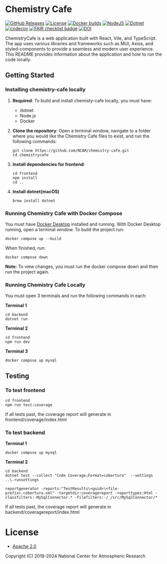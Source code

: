 Chemistry Cafe
==============

[![GitHub Releases](https://img.shields.io/github/release/NCAR/chemistry-cafe.svg)](https://github.com/NCAR/chemistry-cafe/releases)
[![License](https://img.shields.io/github/license/NCAR/chemistry-cafe.svg)](https://github.com/NCAR/chemistry-cafe/blob/master/LICENSE)
[![Docker builds](https://github.com/NCAR/chemistry-cafe/actions/workflows/docker_image.yml/badge.svg)](https://github.com/NCAR/chemistry-cafe/actions/workflows/docker_image.yml)
[![NodeJS](https://github.com/NCAR/chemistry-cafe/actions/workflows/npm_build_test.yml/badge.svg)](https://github.com/NCAR/chemistry-cafe/actions/workflows/npm_build_test.yml)
[![Dotnet](https://github.com/NCAR/chemistry-cafe/actions/workflows/dotnet.yml/badge.svg)](https://github.com/NCAR/chemistry-cafe/actions/workflows/dotnet.yml)
[![codecov](https://codecov.io/gh/NCAR/chemistry-cafe/branch/main/graph/badge.svg?token=ATGO4DKTMY)](https://codecov.io/gh/NCAR/chemistry-cafe)
[![FAIR checklist badge](https://fairsoftwarechecklist.net/badge.svg)](https://fairsoftwarechecklist.net/v0.2?f=31&a=32113&i=22322&r=123)
[![DOI](https://zenodo.org/badge/67521334.svg)](https://doi.org/10.5281/zenodo.14171726)


ChemistryCafe is a web application built with React, Vite, and TypeScript. The app uses various libraries and frameworks such as MUI, Axios, and styled-components to provide a seamless and modern user experience. This README provides information about the application and how to run the code locally.

## Getting Started

### Installing chemistry-cafe locally
1. **Required**:
    To build and install chemisty-cafe locally, you must have:
    - dotnet
    - Node.js
    - Docker

2. **Clone the repository**:
Open a terminal window, navigate to a folder where you would like the Chemistry Cafe files to exist,
and run the following commands:

    ```
    git clone https://github.com/NCAR/chemistry-cafe.git
    cd chemistrycafe
    ```
3. **Install dependencies for frontend**:
    ```shell
    cd frontend
    npm install
    cd ..
    ```
4. **Install dotnet(macOS)**
    ```
    brew install dotnet
    ```

### Running Chemistry Cafe with Docker Compose

You must have [Docker Desktop](https://www.docker.com/get-started) installed and running.
With Docker Desktop running, open a terminal window.
To build the project run:

```
docker compose up --build
```

When finished, run:
```
docker compose down
```
**Note:** To view changes, you must run the docker compose down and then run the project again.

### Running Chemistry Cafe Locally
You must open 3 terminals and run the following commands in each:

**Terminal 1**
```
cd backend
dotnet run
```

**Terminal 2**
```
cd frontend
npm run dev
```

**Terminal 3**
```
docker compose up mysql
```

## Testing

### To test frontend
```
cd frontend
npm run test:coverage
```
If all tests past, the coverage report will generate in frontend/coverage/index.html

### To test backend

**Terminal 1**
```
docker compose up mysql
```
**Terminal 2**
```
cd backend
dotnet test --collect "Code Coverage;Format=cobertura"  --settings ..\.runsettings
```

```
reportgenerator -reports:"TestResults\<guid>\<file-prefix>.cobertura.xml" -targetdir:coveragereport -reporttypes:Html -classfilters:-MySqlConnector.* -filefilters:-/_/src/MySqlConnector/*

```
If all tests past, the coverage report will generate in backend/coveragereport/index.html


# License
- [Apache 2.0](/LICENSE)

Copyright (C) 2018-2024 National Center for Atmospheric Research
